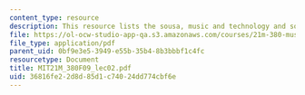 ```yaml
---
content_type: resource
description: This resource lists the sousa, music and technology and sound.
file: https://ol-ocw-studio-app-qa.s3.amazonaws.com/courses/21m-380-music-and-technology-contemporary-history-and-aesthetics-fall-2009/36816fe22d8d85d1c74024dd774cbf6e_MIT21M_380F09_lec02.pdf
file_type: application/pdf
parent_uid: 0bf9e3e5-3949-e55b-35b4-8b3bbbf1c4fc
resourcetype: Document
title: MIT21M_380F09_lec02.pdf
uid: 36816fe2-2d8d-85d1-c740-24dd774cbf6e
---
```

